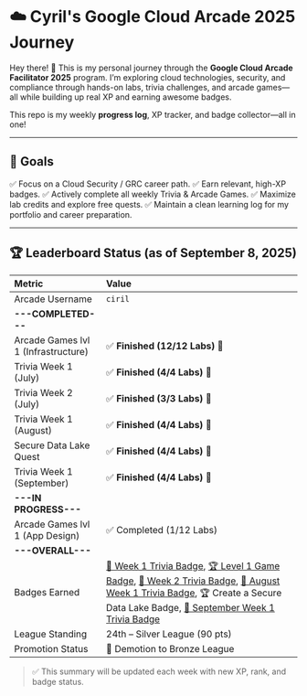 # ☁️ Cyril's Google Cloud Arcade 2025 Journey

Hey there! 👋 
This is my personal journey through the **Google Cloud Arcade Facilitator 2025** program. I’m exploring cloud technologies, security, and compliance through hands-on labs, trivia challenges, and arcade games—all while building up real XP and earning awesome badges.

This repo is my weekly **progress log**, XP tracker, and badge collector—all in one!

---

## 🎯 Goals

✅ Focus on a Cloud Security / GRC career path.
✅ Earn relevant, high-XP badges.
✅ Actively complete all weekly Trivia & Arcade Games.
✅ Maximize lab credits and explore free quests.
✅ Maintain a clean learning log for my portfolio and career preparation.

---


## 🏆 Leaderboard Status (as of September 8, 2025)

| Metric                              | Value                                                                                                                                                                                                                                                                                                                                                                                                                                                                                                                                                                                                                                                                                                                                         |
| :---------------------------------- | :---------------------------------------------------------------------------------------------------------------------------------------------------------------------------------------------------------------------------------------------------------------------------------------------------------------------------------------------------------------------------------------------------------------------------------------------------------------------------------------------------------------------------------------------------------------------------------------------------------------------------------------------------------------- |
| Arcade Username                     | `ciril`                                                                                                                                                                                                                                                                                                                                                                                                                                                                                                                                                                                                                                                           |
| **---COMPLETED---** |                                                                                                                                                                                                                                                                                                                                                                                                                                                                                                                                                                                                                                                                   |
| Arcade Games lvl 1 (Infrastructure) | ✅ **Finished (12/12 Labs)** 🎉                                                                                                                                                                                                                                                                                                                                                                                                                                                                                                                                                                                                                   |
| Trivia Week 1 (July)                | ✅ **Finished (4/4 Labs)** 🎉                                                                                                                                                                                                                                                                                                                                                                                                                                                                                                                                                                                                                    |
| Trivia Week 2 (July)                | ✅ **Finished (3/3 Labs)** 🎉                                                                                                                                                                                                                                                                                                                                                                                                                                                                                                                                                                                                                    |
| Trivia Week 1 (August)              | ✅ **Finished (4/4 Labs)** 🎉                                                                                                                                                                                                                                                                                                                                                                                                                                                                                                                                                                                                                    |
| Secure Data Lake Quest              | ✅ **Finished (4/4 Labs)** 🎉                                                                                                                                                                                                                                                                                                                                                                                                                                                                                                                                                                                                                    |
| Trivia Week 1 (September)           | ✅ **Finished (4/4 Labs)** 🎉                                                                                                                                                                                                                                                                                                                                                                                                                                                                                                                                                                                                                    |
| **---IN PROGRESS---** |                                                                                                                                                                                                                                                                                                                                                                                                                                                                                                                                                                                                                                                                   |
| Arcade Games lvl 1 (App Design)     | ✅ Completed (1/12 Labs)                                                                                                                                                                                                                                                                                                                                                                                                                                                                                                                                                                                                                        |
| **---OVERALL---** |                                                                                                                                                                                                                                                                                                                                                                                                                                                                                                                                                                                                                                                                   |
| Badges Earned                       | [🏅 Week 1 Trivia Badge](https://www.cloudskillsboost.google/public_profiles/cbrd48a4-987d-4216-9835-d49fa00793da/badges/17140064), [🏆 Level 1 Game Badge](https://www.cloudskillsboost.google/public_profiles/cbrd48a4-987d-4216-9835-d49fa00793da/badges/17245038), [🏅 Week 2 Trivia Badge](https://www.cloudskillsboost.google/public_profiles/cbrd48a4-987d-4216-9835-d49fa00793da/badges/17274275), [🏅 August Week 1 Trivia Badge](https://www.cloudskillsboost.google/public_profiles/cbrd48a4-987d-4216-9835-d49fa00793da/badges/17423679), 🏆 Create a Secure Data Lake Badge, [🏅 September Week 1 Trivia Badge](https://www.cloudskillsboost.google/public_profiles/c8fd48a4-987d-4216-9635-d49fa00793da/badges/18150093) |
| League Standing                     | 24th – Silver League (90 pts)                                                                                                                                                                                                                                                                                                                                                                                                                                                                                                                                                                                                                     |
| Promotion Status                    | 🔴 Demotion to Bronze League                                                                                                                                                                                                                                                                                                                                                                                                                                                                                                                                                  |
> ✅ This summary will be updated each week with new XP, rank, and badge status.
